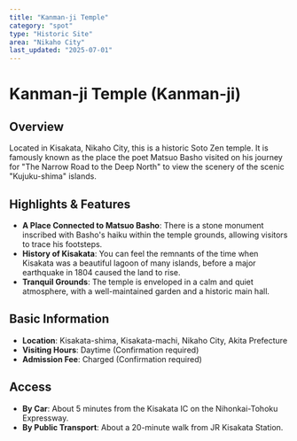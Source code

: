```yaml
---
title: "Kanman-ji Temple"
category: "spot"
type: "Historic Site"
area: "Nikaho City"
last_updated: "2025-07-01"
---
```


# Kanman-ji Temple (Kanman-ji)

## Overview
Located in Kisakata, Nikaho City, this is a historic Soto Zen temple. It is famously known as the place the poet Matsuo Basho visited on his journey for "The Narrow Road to the Deep North" to view the scenery of the scenic "Kujuku-shima" islands.

## Highlights & Features
- **A Place Connected to Matsuo Basho**: There is a stone monument inscribed with Basho's haiku within the temple grounds, allowing visitors to trace his footsteps.
- **History of Kisakata**: You can feel the remnants of the time when Kisakata was a beautiful lagoon of many islands, before a major earthquake in 1804 caused the land to rise.
- **Tranquil Grounds**: The temple is enveloped in a calm and quiet atmosphere, with a well-maintained garden and a historic main hall.

## Basic Information
- **Location**: Kisakata-shima, Kisakata-machi, Nikaho City, Akita Prefecture
- **Visiting Hours**: Daytime (Confirmation required)
- **Admission Fee**: Charged (Confirmation required)

## Access
- **By Car**: About 5 minutes from the Kisakata IC on the Nihonkai-Tohoku Expressway.
- **By Public Transport**: About a 20-minute walk from JR Kisakata Station.
